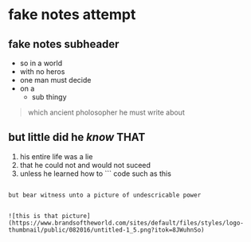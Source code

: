 # fake notes attempt

## fake notes subheader

- so in a world
- with no heros
- one man must decide
- on a
    - sub thingy
>which ancient pholosopher he must write about

## but little did he _know_ **THAT**
1. his entire life was a lie
2. that he could not and would not suceed
3. unless he learned how to ``` code such as this
```

but bear witness unto a picture of undescricable power  


![this is that picture](https://www.brandsoftheworld.com/sites/default/files/styles/logo-thumbnail/public/082016/untitled-1_5.png?itok=8JWuhnSo)
